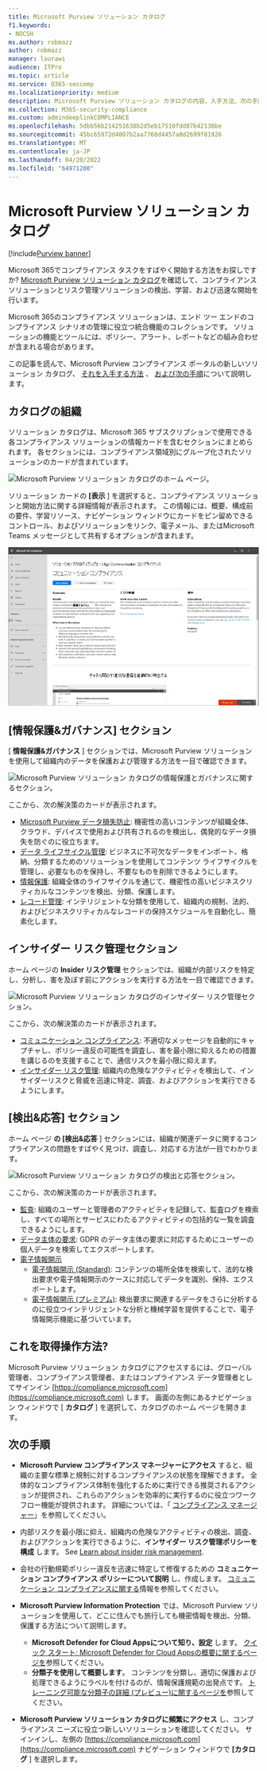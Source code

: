 ```yaml
---
title: Microsoft Purview ソリューション カタログ
f1.keywords:
- NOCSH
ms.author: robmazz
author: robmazz
manager: laurawi
audience: ITPro
ms.topic: article
ms.service: O365-seccomp
ms.localizationpriority: medium
description: Microsoft Purview ソリューション カタログの内容、入手方法、次の手順などについて説明します。
ms.collection: M365-security-compliance
ms.custom: admindeeplinkCOMPLIANCE
ms.openlocfilehash: 5dbb56b214251638b2d5eb17510fdd87b42138be
ms.sourcegitcommit: 45bc65972d4007b2aa7760d4457a0d2699f81926
ms.translationtype: MT
ms.contentlocale: ja-JP
ms.lasthandoff: 04/20/2022
ms.locfileid: "64971200"
---
```

# <a name="microsoft-purview-solution-catalog"></a>Microsoft Purview ソリューション カタログ

[!include[Purview banner](../includes/purview-rebrand-banner.md)]

Microsoft 365でコンプライアンス タスクをすばやく開始する方法をお探しですか? [Microsoft Purview ソリューション カタログ](https://compliance.microsoft.com/solutioncatalog)を確認して、コンプライアンスソリューションとリスク管理ソリューションの検出、学習、および迅速な開始を行います。

Microsoft 365のコンプライアンス ソリューションは、エンド ツー エンドのコンプライアンス シナリオの管理に役立つ統合機能のコレクションです。 ソリューションの機能とツールには、ポリシー、アラート、レポートなどの組み合わせが含まれる場合があります。

この記事を読んで、Microsoft Purview コンプライアンス ポータルの新しいソリューション カタログ、 [それを入手する方法](#how-do-i-get-this) 、 [および次の手順](#next-steps)について説明します。

## <a name="catalog-organization"></a>カタログの組織

ソリューション カタログは、Microsoft 365 サブスクリプションで使用できる各コンプライアンス ソリューションの情報カードを含むセクションにまとめられます。 各セクションには、コンプライアンス領域別にグループ化されたソリューションのカードが含まれています。

![Microsoft Purview ソリューション カタログのホーム ページ。](../media/m365-solution-catalog-home.png)

ソリューション カードの **[表示** ] を選択すると、コンプライアンス ソリューションと開始方法に関する詳細情報が表示されます。 この情報には、概要、構成前の要件、学習リソース、ナビゲーション ウィンドウにカードをピン留めできるコントロール、およびソリューションをリンク、電子メール、またはMicrosoft Teams メッセージとして共有するオプションが含まれます。

![通信コンプライアンス ソリューション。](../media/m365-solution-catalog-communication-compliance.png)

## <a name="information-protection--governance-section"></a>[情報保護&ガバナンス] セクション

[ **情報保護&ガバナンス** ] セクションでは、Microsoft Purview ソリューションを使用して組織内のデータを保護および管理する方法を一目で確認できます。

![Microsoft Purview ソリューション カタログの情報保護とガバナンスに関するセクション。](../media/m365-solution-catalog-information-protection-governance.png)

ここから、次の解決策のカードが表示されます。

- [Microsoft Purview データ損失防止](dlp-learn-about-dlp.md): 機密性の高いコンテンツが組織全体、クラウド、デバイスで使用および共有されるのを検出し、偶発的なデータ損失を防ぐのに役立ちます。
- [データ ライフサイクル管理](manage-data-governance.md): ビジネスに不可欠なデータをインポート、格納、分類するためのソリューションを使用してコンテンツ ライフサイクルを管理し、必要なものを保持し、不要なものを削除できるようにします。
- [情報保護](information-protection.md): 組織全体のライフサイクルを通じて、機密性の高いビジネスクリティカルなコンテンツを検出、分類、保護します。
- [レコード管理](records-management.md): インテリジェントな分類を使用して、組織内の規制、法的、およびビジネスクリティカルなレコードの保持スケジュールを自動化し、簡素化します。

## <a name="insider-risk-management-section"></a>インサイダー リスク管理セクション

ホーム ページの **Insider リスク管理** セクションでは、組織が内部リスクを特定し、分析し、害を及ぼす前にアクションを実行する方法を一目で確認できます。

![Microsoft Purview ソリューション カタログのインサイダー リスク管理セクション。](../media/m365-solution-catalog-insider-risk-management.png)

ここから、次の解決策のカードが表示されます。

- [コミュニケーション コンプライアンス](communication-compliance.md): 不適切なメッセージを自動的にキャプチャし、ポリシー違反の可能性を調査し、害を最小限に抑えるための措置を講じるのを支援することで、通信リスクを最小限に抑えます。
- [インサイダー リスク管理](insider-risk-management.md): 組織内の危険なアクティビティを検出して、インサイダーリスクと脅威を迅速に特定、調査、およびアクションを実行できるようにします。

## <a name="discovery--response-section"></a>[検出&応答] セクション

ホーム ページ **の [検出&応答** ] セクションには、組織が関連データに関するコンプライアンスの問題をすばやく見つけ、調査し、対応する方法が一目でわかります。

![Microsoft Purview ソリューション カタログの検出と応答セクション。](../media/m365-solution-catalog-discovery-response.png)

ここから、次の解決策のカードが表示されます。

- [監査](search-the-audit-log-in-security-and-compliance.md): 組織のユーザーと管理者のアクティビティを記録して、監査ログを検索し、すべての場所とサービスにわたるアクティビティの包括的な一覧を調査できるようにします。
- [データ主体の要求](/compliance/regulatory/gdpr-manage-gdpr-data-subject-requests-with-the-dsr-case-tool): GDPR のデータ主体の要求に対応するためにユーザーの個人データを検索してエクスポートします。
- [電子情報開示](manage-legal-investigations.md)
    - [電子情報開示 (Standard)](./get-started-core-ediscovery.md): コンテンツの場所全体を検索して、法的な検出要求や電子情報開示のケースに対応してデータを識別、保持、エクスポートします。
    - [電子情報開示 (プレミアム)](overview-ediscovery-20.md): 検出要求に関連するデータをさらに分析するのに役立つインテリジェントな分析と機械学習を提供することで、電子情報開示機能に基づいています。

## <a name="how-do-i-get-this"></a>これを取得操作方法?

Microsoft Purview ソリューション カタログにアクセスするには、グローバル管理者、コンプライアンス管理者、またはコンプライアンス データ管理者としてサインイン [https://compliance.microsoft.com](https://compliance.microsoft.com) します。 画面の左側にあるナビゲーション ウィンドウで [ **カタログ** ] を選択して、カタログのホーム ページを開きます。

## <a name="next-steps"></a>次の手順

- **Microsoft Purview コンプライアンス マネージャーにアクセス** すると、組織の主要な標準と規制に対するコンプライアンスの状態を理解できます。 全体的なコンプライアンス体制を強化するために実行できる推奨されるアクションが提供され、これらのアクションを効率的に実行するのに役立つワークフロー機能が提供されます。 詳細については、「 [コンプライアンス マネージャー](compliance-manager.md)」を参照してください。

- 内部リスクを最小限に抑え、組織内の危険なアクティビティの検出、調査、およびアクションを実行できるように、**インサイダー リスク管理ポリシーを構成** します。 See [Learn about insider risk management](insider-risk-management.md).

- 会社の行動規範ポリシー違反を迅速に特定して修復するための **コミュニケーション コンプライアンス ポリシーについて説明** し、作成します。 [コミュニケーション コンプライアンスに関する](communication-compliance.md)情報を参照してください。

- **Microsoft Purview Information Protection** では、Microsoft Purview ソリューションを使用して、どこに住んでも旅行しても機密情報を検出、分類、保護する方法について説明します。
    - **Microsoft Defender for Cloud Appsについて知り、設定** します。 [クイック スタート: Microsoft Defender for Cloud Appsの概要に関するページを](/cloud-app-security/getting-started-with-cloud-app-security)参照してください。
    - **分類子を使用して概要します**。 コンテンツを分類し、適切に保護および処理できるようにラベルを付けるのが、情報保護規範の出発点です。 [トレーニング可能な分類子の詳細 (プレビュー)に関するページを](classifier-learn-about.md)参照してください。

- **Microsoft Purview ソリューション カタログに頻繁にアクセス** し、コンプライアンス ニーズに役立つ新しいソリューションを確認してください。 サインインし、左側の [https://compliance.microsoft.com](https://compliance.microsoft.com) ナビゲーション ウィンドウで **[カタログ** ] を選択します。
